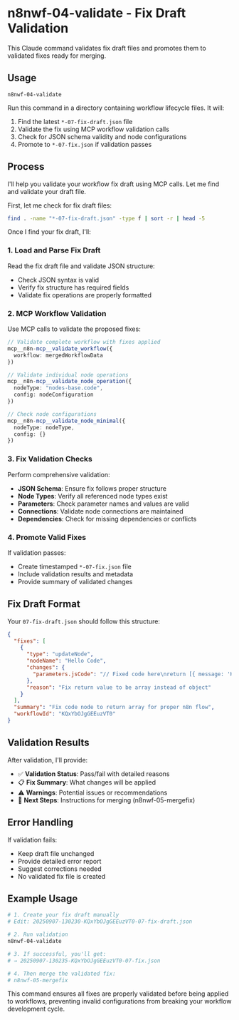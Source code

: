 # n8nwf-04-validate - Fix Draft Validation

This Claude command validates fix draft files and promotes them to validated fixes ready for merging.

## Usage

```
n8nwf-04-validate
```

Run this command in a directory containing workflow lifecycle files. It will:
1. Find the latest `*-07-fix-draft.json` file
2. Validate the fix using MCP workflow validation calls
3. Check for JSON schema validity and node configurations
4. Promote to `*-07-fix.json` if validation passes

## Process

I'll help you validate your workflow fix draft using MCP calls. Let me find and validate your draft file.

First, let me check for fix draft files:

```bash
find . -name "*-07-fix-draft.json" -type f | sort -r | head -5
```

Once I find your fix draft, I'll:

### 1. Load and Parse Fix Draft

Read the fix draft file and validate JSON structure:
- Check JSON syntax is valid  
- Verify fix structure has required fields
- Validate fix operations are properly formatted

### 2. MCP Workflow Validation

Use MCP calls to validate the proposed fixes:

```typescript
// Validate complete workflow with fixes applied
mcp__n8n-mcp__validate_workflow({
  workflow: mergedWorkflowData
})

// Validate individual node operations  
mcp__n8n-mcp__validate_node_operation({
  nodeType: "nodes-base.code",
  config: nodeConfiguration
})

// Check node configurations
mcp__n8n-mcp__validate_node_minimal({
  nodeType: nodeType,
  config: {}
})
```

### 3. Fix Validation Checks

Perform comprehensive validation:
- **JSON Schema**: Ensure fix follows proper structure
- **Node Types**: Verify all referenced node types exist
- **Parameters**: Check parameter names and values are valid
- **Connections**: Validate node connections are maintained
- **Dependencies**: Check for missing dependencies or conflicts

### 4. Promote Valid Fixes

If validation passes:
- Create timestamped `*-07-fix.json` file
- Include validation results and metadata
- Provide summary of validated changes

## Fix Draft Format

Your `07-fix-draft.json` should follow this structure:

```json
{
  "fixes": [
    {
      "type": "updateNode",
      "nodeName": "Hello Code",  
      "changes": {
        "parameters.jsCode": "// Fixed code here\nreturn [{ message: 'Hello fixed!' }];"
      },
      "reason": "Fix return value to be array instead of object"
    }
  ],
  "summary": "Fix code node to return array for proper n8n flow",
  "workflowId": "KQxYbOJgGEEuzVT0"
}
```

## Validation Results

After validation, I'll provide:

- ✅ **Validation Status**: Pass/fail with detailed reasons
- 📋 **Fix Summary**: What changes will be applied  
- ⚠️ **Warnings**: Potential issues or recommendations
- 📝 **Next Steps**: Instructions for merging (n8nwf-05-mergefix)

## Error Handling

If validation fails:
- Keep draft file unchanged
- Provide detailed error report
- Suggest corrections needed
- No validated fix file is created

## Example Usage

```bash
# 1. Create your fix draft manually
# Edit: 20250907-130230-KQxYbOJgGEEuzVT0-07-fix-draft.json

# 2. Run validation  
n8nwf-04-validate

# 3. If successful, you'll get:
# → 20250907-130235-KQxYbOJgGEEuzVT0-07-fix.json

# 4. Then merge the validated fix:
# n8nwf-05-mergefix
```

This command ensures all fixes are properly validated before being applied to workflows, preventing invalid configurations from breaking your workflow development cycle.